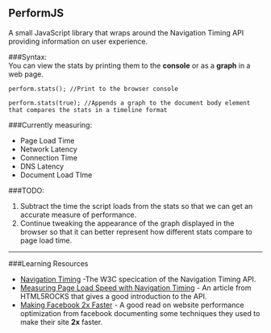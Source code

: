 PerformJS
-

A small JavaScript library that wraps around the Navigation Timing API providing information on user experience.  

###Syntax:  
You can view the stats by printing them to the **console** or as a **graph** in a web page. 

	perform.stats(); //Print to the browser console

	perform.stats(true); //Appends a graph to the document body element that compares the stats in a timeline format

###Currently measuring: 

- Page Load Time  
- Network Latency  
- Connection Time  
- DNS Latency  
- Document Load TIme

###TODO: 
1. Subtract the time the script loads from the stats so that we can get an accurate measure of performance.  
2. Continue tweaking the appearance of the graph displayed in the browser so that it can better represent how different stats compare to page load time.

----------
###Learning Resources  

- [Navigation Timing](https://dvcs.w3.org/hg/webperf/raw-file/tip/specs/NavigationTiming/Overview.html) -The W3C specication of the Navigation Timing API.
- [Measuring Page Load Speed with Navigation Timing](http://www.html5rocks.com/en/tutorials/webperformance/basics/) - An article from HTML5ROCKS that gives a good introduction to the API.  
- [Making Facebook 2x Faster](https://www.facebook.com/note.php?note_id=307069903919) - A good read on website performance optimization from facebook documenting some techniques they used to make their site **2x** faster.